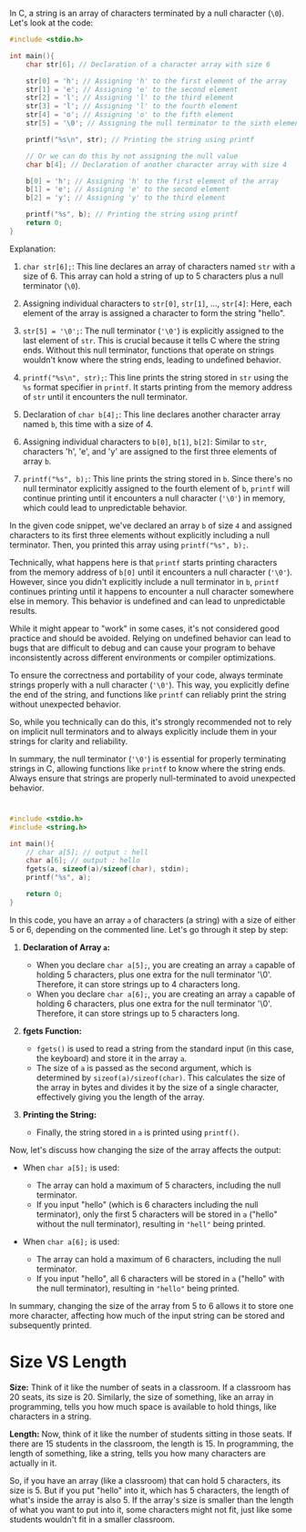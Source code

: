 In C, a string is an array of characters terminated by a null character (`\0`). Let's look at the code:

```c
#include <stdio.h>

int main(){
    char str[6]; // Declaration of a character array with size 6

    str[0] = 'h'; // Assigning 'h' to the first element of the array
    str[1] = 'e'; // Assigning 'e' to the second element
    str[2] = 'l'; // Assigning 'l' to the third element
    str[3] = 'l'; // Assigning 'l' to the fourth element
    str[4] = 'o'; // Assigning 'o' to the fifth element
    str[5] = '\0'; // Assigning the null terminator to the sixth element

    printf("%s\n", str); // Printing the string using printf

    // Or we can do this by not assigning the null value
    char b[4]; // Declaration of another character array with size 4

    b[0] = 'h'; // Assigning 'h' to the first element of the array
    b[1] = 'e'; // Assigning 'e' to the second element
    b[2] = 'y'; // Assigning 'y' to the third element

    printf("%s", b); // Printing the string using printf
    return 0;
}
```

Explanation:

1. `char str[6];`: This line declares an array of characters named `str` with a size of 6. This array can hold a string of up to 5 characters plus a null terminator (`\0`).

2. Assigning individual characters to `str[0]`, `str[1]`, ..., `str[4]`: Here, each element of the array is assigned a character to form the string "hello".

3. `str[5] = '\0';`: The null terminator (`'\0'`) is explicitly assigned to the last element of `str`. This is crucial because it tells C where the string ends. Without this null terminator, functions that operate on strings wouldn't know where the string ends, leading to undefined behavior.

4. `printf("%s\n", str);`: This line prints the string stored in `str` using the `%s` format specifier in `printf`. It starts printing from the memory address of `str` until it encounters the null terminator.

5. Declaration of `char b[4];`: This line declares another character array named `b`, this time with a size of 4.

6. Assigning individual characters to `b[0]`, `b[1]`, `b[2]`: Similar to `str`, characters 'h', 'e', and 'y' are assigned to the first three elements of array `b`.

7. `printf("%s", b);`: This line prints the string stored in `b`. Since there's no null terminator explicitly assigned to the fourth element of `b`, `printf` will continue printing until it encounters a null character (`'\0'`) in memory, which could lead to unpredictable behavior.

In the given code snippet, we've declared an array `b` of size `4` and assigned characters to its first three elements without explicitly including a null terminator. Then, you printed this array using `printf("%s", b);`.

Technically, what happens here is that `printf` starts printing characters from the memory address of `b[0]` until it encounters a null character (`'\0'`). However, since you didn't explicitly include a null terminator in `b`, `printf` continues printing until it happens to encounter a null character somewhere else in memory. This behavior is undefined and can lead to unpredictable results.

While it might appear to "work" in some cases, it's not considered good practice and should be avoided. Relying on undefined behavior can lead to bugs that are difficult to debug and can cause your program to behave inconsistently across different environments or compiler optimizations.

To ensure the correctness and portability of your code, always terminate strings properly with a null character (`'\0'`). This way, you explicitly define the end of the string, and functions like `printf` can reliably print the string without unexpected behavior.

So, while you technically can do this, it's strongly recommended not to rely on implicit null terminators and to always explicitly include them in your strings for clarity and reliability.

In summary, the null terminator (`'\0'`) is essential for properly terminating strings in C, allowing functions like `printf` to know where the string ends. Always ensure that strings are properly null-terminated to avoid unexpected behavior.

#

```c
#include <stdio.h>
#include <string.h>

int main(){
    // char a[5]; // output : hell
    char a[6]; // output : hello
    fgets(a, sizeof(a)/sizeof(char), stdin);
    printf("%s", a);

    return 0;
}
```

In this code, you have an array `a` of characters (a string) with a size of either 5 or 6, depending on the commented line. Let's go through it step by step:

1. **Declaration of Array `a`:**

   - When you declare `char a[5];`, you are creating an array `a` capable of holding 5 characters, plus one extra for the null terminator '\0'. Therefore, it can store strings up to 4 characters long.
   - When you declare `char a[6];`, you are creating an array `a` capable of holding 6 characters, plus one extra for the null terminator '\0'. Therefore, it can store strings up to 5 characters long.

2. **fgets Function:**

   - `fgets()` is used to read a string from the standard input (in this case, the keyboard) and store it in the array `a`.
   - The size of `a` is passed as the second argument, which is determined by `sizeof(a)/sizeof(char)`. This calculates the size of the array in bytes and divides it by the size of a single character, effectively giving you the length of the array.

3. **Printing the String:**
   - Finally, the string stored in `a` is printed using `printf()`.

Now, let's discuss how changing the size of the array affects the output:

- When `char a[5];` is used:

  - The array can hold a maximum of 5 characters, including the null terminator.
  - If you input "hello" (which is 6 characters including the null terminator), only the first 5 characters will be stored in `a` ("hello" without the null terminator), resulting in `"hell"` being printed.

- When `char a[6];` is used:
  - The array can hold a maximum of 6 characters, including the null terminator.
  - If you input "hello", all 6 characters will be stored in `a` ("hello" with the null terminator), resulting in `"hello"` being printed.

In summary, changing the size of the array from 5 to 6 allows it to store one more character, affecting how much of the input string can be stored and subsequently printed.

#

# Size VS Length

**Size:** Think of it like the number of seats in a classroom. If a classroom has 20 seats, its size is 20. Similarly, the size of something, like an array in programming, tells you how much space is available to hold things, like characters in a string.

**Length:** Now, think of it like the number of students sitting in those seats. If there are 15 students in the classroom, the length is 15. In programming, the length of something, like a string, tells you how many characters are actually in it.

So, if you have an array (like a classroom) that can hold 5 characters, its size is 5. But if you put "hello" into it, which has 5 characters, the length of what's inside the array is also 5. If the array's size is smaller than the length of what you want to put into it, some characters might not fit, just like some students wouldn't fit in a smaller classroom.

#

